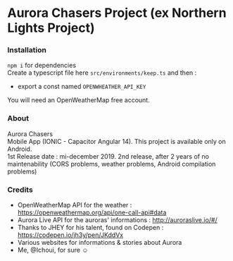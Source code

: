 # Aurora Chasers Project (ex Northern Lights Project)

### Installation
`npm i` for dependencies
<br> Create a typescript file here `src/environments/keep.ts` and then :
- export a const named `OPENWHEATHER_API_KEY`

You will need an OpenWeatherMap free account.


### About 
Aurora Chasers
<br>
Mobile App (IONIC - Capacitor Angular 14).
This project is available only on Android. 
<br>
1st Release date : mi-december 2019.
2nd release, after 2 years of no maintenability (CORS problems, weather problems, Android compilation problems)


### Credits 
- OpenWeatherMap API for the weather : https://openweathermap.org/api/one-call-api#data 
- Aurora Live API for the auroras' informations : http://auroraslive.io/#/
- Thanks to JHEY for his talent, found on Codepen : https://codepen.io/jh3y/pen/JKddVx
- Various websites for informations & stories about Aurora
- Me, @Ichoui, for sure ☺
